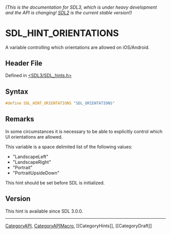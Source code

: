 ###### (This is the documentation for SDL3, which is under heavy development and the API is changing! [SDL2](https://wiki.libsdl.org/SDL2/) is the current stable version!)
# SDL_HINT_ORIENTATIONS

A variable controlling which orientations are allowed on iOS/Android.

## Header File

Defined in [<SDL3/SDL_hints.h>](https://github.com/libsdl-org/SDL/blob/main/include/SDL3/SDL_hints.h)

## Syntax

```c
#define SDL_HINT_ORIENTATIONS "SDL_ORIENTATIONS"
```

## Remarks

In some circumstances it is necessary to be able to explicitly control
which UI orientations are allowed.

This variable is a space delimited list of the following values:

- "LandscapeLeft"
- "LandscapeRight"
- "Portrait"
- "PortraitUpsideDown"

This hint should be set before SDL is initialized.

## Version

This hint is available since SDL 3.0.0.

----
[CategoryAPI](CategoryAPI), [CategoryAPIMacro](CategoryAPIMacro), [[CategoryHints]], [[CategoryDraft]]


